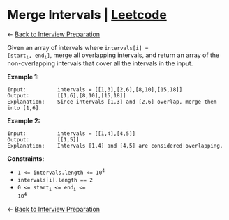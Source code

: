 # Merge Intervals | [Leetcode](https://leetcode.com/problems/merge-intervals/)


&larr; [Back to Interview Preparation](../InterviewPreparation.md)

Given an array of intervals where  <code>intervals[i] = [start<sub>i</sub>, end<sub>i</sub>]</code>, merge all overlapping intervals, and return an array of the non-overlapping intervals that cover all the intervals in the input.

**Example 1:**

```
Input:          intervals = [[1,3],[2,6],[8,10],[15,18]]
Output:         [[1,6],[8,10],[15,18]]
Explanation:    Since intervals [1,3] and [2,6] overlap, merge them into [1,6].
```

**Example 2:**

```
Input:          intervals = [[1,4],[4,5]]
Output:         [[1,5]]
Explanation:    Intervals [1,4] and [4,5] are considered overlapping.
```

**Constraints:**

- <code>1 <= intervals.length <= 10<sup>4</sup></code>
- <code>intervals[i].length == 2</code>
- <code>0 <= start<sub>i</sub> <= end<sub>i</sub> <= 10<sup>4</sup></code>



&larr; [Back to Interview Preparation](../InterviewPreparation.md)